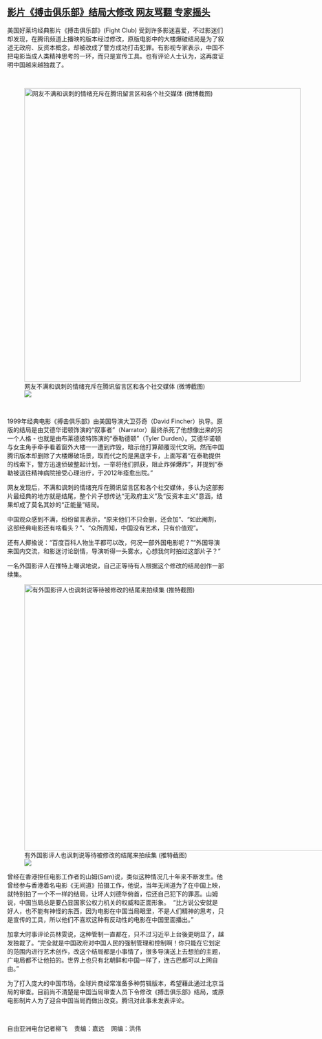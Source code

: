 <!--1643226540000-->
[影片《搏击俱乐部》结局大修改  网友骂翻  专家摇头](https://www.rfa.org/mandarin/yataibaodao/kejiaowen/lf2-01262022110113.html)
------

<p>美国好莱坞经典影片《搏击俱乐部》(Fight Club) 受到许多影迷喜爱，不过影迷们却发现，在腾讯频道上播映的版本经过修改，原版电影中的大楼爆破结局是为了叙述无政府、反资本概念，却被改成了警方成功打击犯罪。有影视专家表示，中国不把电影当成人类精神思考的一环，而只是宣传工具。也有评论人士认为，这再度证明中国越来越独裁了。</p><p><br/></p><p><figure class="image-richtext image-inline captioned" style="width:642px;"><img alt="网友不满和讽刺的情绪充斥在腾讯留言区和各个社交媒体  (微博截图)" height="683" src="https://www.rfa.org/mandarin/yataibaodao/kejiaowen/lf2-01262022110113.html/movie-1.jpg/@@images/ac817081-887f-42bf-aeac-19047b581a15.jpeg" title="Movie 1.jpg" width="642"/><figcaption class="image-caption">网友不满和讽刺的情绪充斥在腾讯留言区和各个社交媒体  (微博截图)</figcaption><small></small><div id="zoomattribute"><a data-caption="网友不满和讽刺的情绪充斥在腾讯留言区和各个社交媒体  (微博截图)" data-fancybox="" href="https://www.rfa.org/mandarin/yataibaodao/kejiaowen/lf2-01262022110113.html/movie-1.jpg" id="single_image" title="网友不满和讽刺的情绪充斥在腾讯留言区和各个社交媒体  (微博截图)"><img src="/++plone++rfa-resources/img/icon-zoom.png"/></a></div></figure></p><p><br/></p><p>1999年经典电影《搏击俱乐部》由美国导演大卫芬奇（David Fincher）执导。原版的结局是由艾德华诺顿饰演的“叙事者”（Narrator）最终杀死了他想像出来的另一个人格 - 也就是由布莱德彼特饰演的“泰勒德顿”（Tyler Durden）。艾德华诺顿与女主角手牵手看着窗外大楼一一遭到炸毁，暗示他打算颠覆现代文明。然而中国腾讯版本却删除了大楼爆破场景，取而代之的是黑底字卡，上面写着“在泰勒提供的线索下，警方迅速侦破整起计划，一举将他们抓获，阻止炸弹爆炸”，并提到“泰勒被送往精神病院接受心理治疗，于2012年痊愈出院。”</p><p>网友发现后，不满和讽刺的情绪充斥在腾讯留言区和各个社交媒体，多认为这部影片最经典的地方就是结尾，整个片子想传达“无政府主义”及“反资本主义”意涵，结果却成了莫名其妙的“正能量”结局。</p><p>中国观众感到不满，纷纷留言表示，“原来他们不只会删，还会加”、“如此阉割，这部经典电影还有啥看头？”、“众所周知，中国没有艺术，只有价值观”。</p><p>还有人揶揄说：“百度百科人物生平都可以改，何况一部外国电影呢？”“外国导演来国内交流，和影迷讨论剧情，导演听得一头雾水，心想我何时拍过这部片子？”</p><p>一名外国影评人在推特上嘲讽地说，自己正等待有人根据这个修改的结局创作一部续集。</p><p><figure class="image-richtext image-inline captioned" style="width:746px;"><img alt="有外国影评人也讽刺说等待被修改的结尾来拍续集 (推特截图)" height="619" src="https://www.rfa.org/mandarin/yataibaodao/kejiaowen/lf2-01262022110113.html/movie-2.jpg/@@images/651e35d9-5403-4723-9d50-699cca5a3318.jpeg" title="Movie 2.jpg" width="746"/><figcaption class="image-caption">有外国影评人也讽刺说等待被修改的结尾来拍续集 (推特截图)</figcaption><small></small><div id="zoomattribute"><a data-caption="有外国影评人也讽刺说等待被修改的结尾来拍续集 (推特截图)" data-fancybox="" href="https://www.rfa.org/mandarin/yataibaodao/kejiaowen/lf2-01262022110113.html/movie-2.jpg" id="single_image" title="有外国影评人也讽刺说等待被修改的结尾来拍续集 (推特截图)"><img src="/++plone++rfa-resources/img/icon-zoom.png"/></a></div></figure></p><p>曾经在香港担任电影工作者的山姆(Sam)说，类似这种情况几十年来不断发生。他曾经参与香港着名电影《无间道》拍摄工作，他说，当年无间道为了在中国上映，就特别拍了一个不一样的结局，让坏人刘德华俯首，偿还自己犯下的罪恶。山姆说，中国当局总是要凸显国家公权力机关的权威和正面形象。  “比方说公安就是好人，也不能有神怪的东西，因为电影在中国当局眼里，不是人们精神的思考，只是宣传的工具，所以他们不喜欢这种有反动性的电影在中国里面播出。”</p><p>加拿大时事评论员林雯说，这种管制一直都在，只不过习近平上台後更明显了，越发独裁了。“完全就是中国政府对中国人民的强制管理和控制啊！你只能在它划定的范围内进行艺术创作，改这个结局都是小事情了，很多导演送上去想拍的主题，广电局都不让他拍的。世界上也只有北朝鲜和中国一样了，连古巴都可以上网自由。”</p><p>为了打入庞大的中国市场，全球片商经常准备多种剪辑版本，希望藉此通过北京当局的审查。目前尚不清楚是中国当局审查人员下令修改《搏击俱乐部》结局，或原电影制片人为了迎合中国当局而做出改变。腾讯对此事未发表评论。</p><p><br/></p><p>自由亚洲电台记者柳飞    责编：嘉远    网编：洪伟</p>

